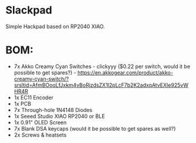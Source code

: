# Slackpad

Simple Hackpad based on RP2040 XIAO. 

# BOM:
- 7x Akko Creamy Cyan Switches - clickyyy ($0.22 per switch, would it be possible to get spares?)  - https://en.akkogear.com/product/akko-creamy-cyan-switch/?srsltid=AfmBOooLfJxkm4vBoRjzdsZX1I2pLcF7b2K2adxqAtvEXIe925vWHR4R
- 1x EC11 Encoder
- 1x PCB
- 7x Through-hole 1N4148 Diodes
- 1x Seeed Studio XIAO RP2040 or BLE
- 1x 0.91" OLED Screen
- 7x Blank DSA keycaps (would it be possible to get spares as well?)
- 2x Screws & heatsets
